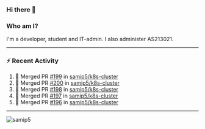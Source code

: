 ### Hi there 👋

### Who am I?
I'm a developer, student and IT-admin. I also administer AS213021.

---
### :zap: Recent Activity
<!--START_SECTION:activity-->
1. 🎉 Merged PR [#199](https://github.com/samip5/k8s-cluster/pull/199) in [samip5/k8s-cluster](https://github.com/samip5/k8s-cluster)
2. 🎉 Merged PR [#200](https://github.com/samip5/k8s-cluster/pull/200) in [samip5/k8s-cluster](https://github.com/samip5/k8s-cluster)
3. 🎉 Merged PR [#198](https://github.com/samip5/k8s-cluster/pull/198) in [samip5/k8s-cluster](https://github.com/samip5/k8s-cluster)
4. 🎉 Merged PR [#197](https://github.com/samip5/k8s-cluster/pull/197) in [samip5/k8s-cluster](https://github.com/samip5/k8s-cluster)
5. 🎉 Merged PR [#196](https://github.com/samip5/k8s-cluster/pull/196) in [samip5/k8s-cluster](https://github.com/samip5/k8s-cluster)
<!--END_SECTION:activity-->
---

<img align="center" src="https://github-readme-stats.vercel.app/api?username=samip5&show_icons=true" alt="samip5" />
